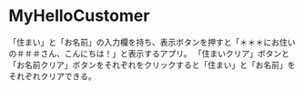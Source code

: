 # MyHelloCustomer
「住まい」と「お名前」の入力欄を持ち、表示ボタンを押すと「＊＊＊にお住いの＃＃＃さん、こんにちは！」と表示するアプリ。
「住まいクリア」ボタンと「お名前クリア」ボタンをそれぞれをクリックすると「住まい」と「お名前」をそれぞれクリアできる。
